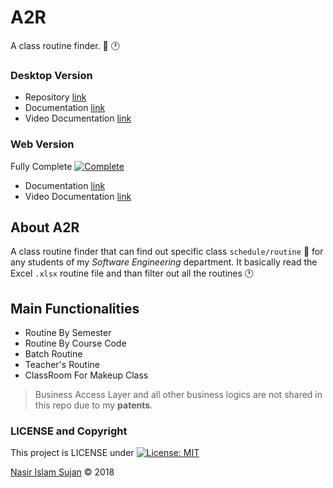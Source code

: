 # A2R
A class routine finder. :calendar: :clock1:

### Desktop Version
  * Repository [link](https://github.com/78526Nasir/AccessToRoutine)
  * Documentation [link](https://sites.google.com/diu.edu.bd/a2r)
  * Video Documentation [link](https://www.youtube.com/watch?v=658dF4Ml7S8)

### Web Version
Fully Complete [![Complete](https://cdn.rawgit.com/sindresorhus/awesome/d7305f38d29fed78fa85652e3a63e154dd8e8829/media/badge.svg)](https://github.com/sindresorhus/awesome)
 * Documentation [link](https://sites.google.com/view/a2r)
 * Video Documentation [link](https://youtu.be/TXmE8lAUgvg)
## About A2R
A class routine finder that can find out specific class `schedule/routine` :calendar: for any students of my *Software Engineering* department.
It basically read the Excel `.xlsx` routine file and than filter out all the routines :clock1: 

## Main Functionalities
- Routine By Semester
- Routine By Course Code
- Batch Routine
- Teacher's Routine
- ClassRoom For Makeup Class


> Business Access Layer and all other business logics are not shared in this repo due to my **patents**.


### LICENSE and Copyright
This project is LICENSE under [![License: MIT](https://img.shields.io/badge/License-MIT-yellow.svg)](https://opensource.org/licenses/MIT)

<a href="https://github.com/78526Nasir">Nasir Islam Sujan</a> &copy; 2018

